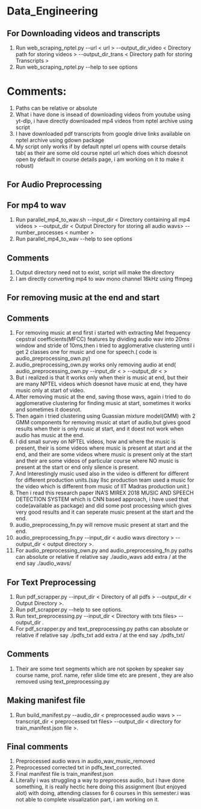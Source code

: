 # Data_Engineering

## For Downloading videos and transcripts
1. Run web_scraping_nptel.py --url  < url >  --output_dir_video  < Directory path for storing videos > --output_dir_trans < Directory path for storing Transcripts >
2. Run web_scraping_nptel.py --help to see options

# Comments:
1. Paths can be relative or absolute
2. What i have done is insead of downloading videos from youtube using yt-dlp, i have directly downloaded mp4 videos from nptel archive using script
3. I have downloaded pdf transcripts from google drive links available on nptel archive using gdown package
4. My script only works if by default nptel url opens with course details tab( as their are some old course nptel url which does which doesnot open by default in course details page, i am working on it to make it robust)

## For Audio Preprocessing

## For mp4 to wav

1. Run parallel_mp4_to_wav.sh --input_dir < Directory containing all mp4 videos > --output_dir < Output Directory for storing all audio wavs> --number_processes < number >
2. Run parallel_mp4_to_wav --help to see options

## Comments
1. Output directory need not to exist, script will make the directory
2. I am directly converting mp4 to wav mono channel 16kHz using ffmpeg

## For removing music at the end and start

## Comments
1. For removing music at end first i started with extracting Mel frequency cepstral coefficients(MFCC) features by dividing audio wav into 20ms window and stride of 10ms,then i tried to agglomerative clustering until i get 2 classes one for music and one for speech.( code is audio_preprocessing_own.py)
2. audio_preprocessing_own.py works only removing audio at end(  audio_preprocessing_own.py --input_dir < > --output_dir < >
3. But i realized is that it works only when their is music at end, but their are many NPTEL videos which doesnot have music at end, they have music only at start of video.
4. After removing music at the end, saving those wavs, again i tried to do agglomerative clustering for finding music at start, sometimes it works and sometimes it doesnot.
5. Then again i tried clustering using Guassian mixture model(GMM) with 2 GMM components for removing music at start of audio,but gives good results when their is only music at start, and it doest not work when audio has music at the end.
6. I did small survey on NPTEL videos, how and where the music is present, their is some videos where music is present at start and at the end, and their are some videos where music is present only at the start and their are some videos of particular course where NO music is present at the start or end only silence is present.
7. And Interestingly music used also in the video is different for different for different production units.(say IIsc production team used a music for the video which is different from music of IIT Madras production unit.)
8. Then i read this research paper INA’S MIREX 2018 MUSIC AND SPEECH DETECTION SYSTEM which is CNN based approach, i have used that code(available as package) and did some post processing which gives very good results and it can seperate music present at the start and the end.
9. audio_preprocessing_fn.py will remove music present at start and the end.
10. audio_preprocessing_fn.py --input_dir < audio wavs directory > --output_dir < output directory >.
11. For audio_preprocessing_own.py and audio_preprocessing_fn.py paths can absolute or relative if relative say ./audio_wavs  add extra / at the end say ./audio_wavs/

## For Text Preprocessing

1. Run pdf_scrapper.py --input_dir < Directory of all pdfs > --output_dir < Output Directory  >.
2. Run pdf_scrapper.py --help to see options.
3. Run text_preprocessing.py --input_dir < Directory with txts files> --output_dir <Output Directory >.
4. For pdf_scrapper.py and text_preprocessing.py paths can absolute or relative if relative say ./pdfs_txt  add extra / at the end say ./pdfs_txt/

## Comments

1. Their are some text segments which are not spoken by speaker say course name, prof. name, refer slide time etc are present , they are also removed using text_preprocessing.py

## Making manifest file

1. Run build_manifest.py --audio_dir < preprocessed audio wavs > --transcript_dir < preprocessed txt files> --output_dir < directory for train_manifest.json file >.


## Final comments

1. Preprocessed audio wavs in audio_wav_music_removed
2. Preprocessed corrected txt in pdfs_text_corrected.
3. Final manifest file is train_manifest.json
4. Literally i was struggling a way to preprocess audio, but i have done something, it is really hectic here doing this assignment (but enjoyed alot) with doing, attending classes for 6 courses in this semester.i was not able to complete visualization part, i am working on it.






